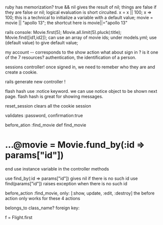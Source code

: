ruby has memorization?
true && nil gives the result of nil;
things are false if they are false or nil;
logical evaluation is short circuited.
x = x || 100; x => 100; this is a technical to initialize a variable with a default value;
movie = movie || "apollo 13";
the shortcut here is movie||="apollo 13"


rails console:
Movie.first(5);
Movie.all.limit(5).pluck(:title);
Movie.find([id1,id2]); can use an array of movie ids;
under models.yml; use (default value) to give default value;


my account -- corresponds to the show action
what about sign in ? is it one of the 7 resources?
authentication, the identification of a person.

sessions controller!
once signed in, we need to remeber who they are and create a cookie.

rails generate new controller !

flash hash use :notice keyword. we can use notice object to be shown next page.
flash hash is great for showing messages.

reset_session clears all the cookie session

validates :password, confirmation:true

before_ation :find_movie
def find_movie
  # ...@movie = Movie.fund_by(:id => params["id"])
end
use instance variable in the controller methods

use find_by(:id => params["id"]) gives nil if there is no such id
use find(params["id"]) raises exception when there is no such id

before_action :find_movie, only: [:show, update, :edit, :destroy] the before action only works for these 4 actions


belongs_to class_name? foreign key:

f = Flight.first
